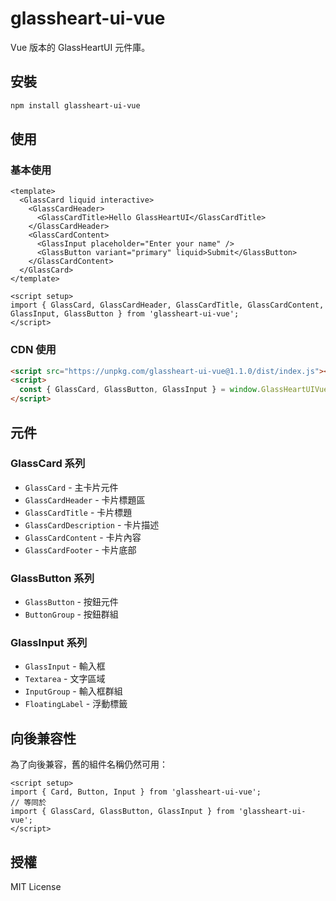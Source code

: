 # glassheart-ui-vue

Vue 版本的 GlassHeartUI 元件庫。

## 安裝

```bash
npm install glassheart-ui-vue
```

## 使用

### 基本使用

```vue
<template>
  <GlassCard liquid interactive>
    <GlassCardHeader>
      <GlassCardTitle>Hello GlassHeartUI</GlassCardTitle>
    </GlassCardHeader>
    <GlassCardContent>
      <GlassInput placeholder="Enter your name" />
      <GlassButton variant="primary" liquid>Submit</GlassButton>
    </GlassCardContent>
  </GlassCard>
</template>

<script setup>
import { GlassCard, GlassCardHeader, GlassCardTitle, GlassCardContent, GlassInput, GlassButton } from 'glassheart-ui-vue';
</script>
```

### CDN 使用

```html
<script src="https://unpkg.com/glassheart-ui-vue@1.1.0/dist/index.js"></script>
<script>
  const { GlassCard, GlassButton, GlassInput } = window.GlassHeartUIVue;
</script>
```

## 元件

### GlassCard 系列
- `GlassCard` - 主卡片元件
- `GlassCardHeader` - 卡片標題區
- `GlassCardTitle` - 卡片標題
- `GlassCardDescription` - 卡片描述
- `GlassCardContent` - 卡片內容
- `GlassCardFooter` - 卡片底部

### GlassButton 系列
- `GlassButton` - 按鈕元件
- `ButtonGroup` - 按鈕群組

### GlassInput 系列
- `GlassInput` - 輸入框
- `Textarea` - 文字區域
- `InputGroup` - 輸入框群組
- `FloatingLabel` - 浮動標籤

## 向後兼容性

為了向後兼容，舊的組件名稱仍然可用：

```vue
<script setup>
import { Card, Button, Input } from 'glassheart-ui-vue';
// 等同於
import { GlassCard, GlassButton, GlassInput } from 'glassheart-ui-vue';
</script>
```

## 授權

MIT License
